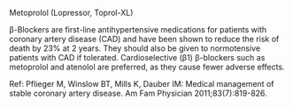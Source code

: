 Metoprolol (Lopressor, Toprol-XL)

β-Blockers are first-line antihypertensive medications for patients with coronary artery disease (CAD) and have been shown to reduce the risk of death by 23% at 2 years. They should also be given to normotensive patients with CAD if tolerated. Cardioselective (β1) β-blockers such as metoprolol and atenolol are preferred, as they cause fewer adverse effects.

Ref:  Pflieger M, Winslow BT, Mills K, Dauber IM: Medical management of stable coronary artery disease. Am Fam Physician 2011;83(7):819-826.